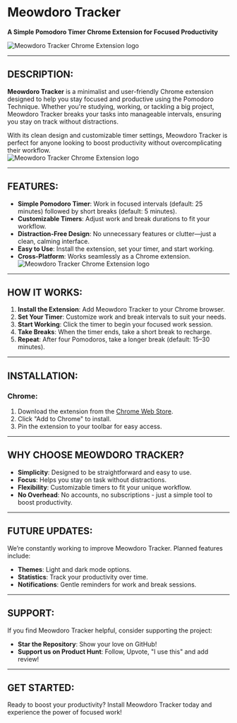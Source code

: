 # Meowdoro Tracker  
**A Simple Pomodoro Timer Chrome Extension for Focused Productivity** 

![Meowdoro Tracker Chrome Extension logo](https://imgur.com/a/WxVGITO)

---

## DESCRIPTION:  
**Meowdoro Tracker** is a minimalist and user-friendly Chrome extension designed to help you stay focused and productive using the Pomodoro Technique. Whether you're studying, working, or tackling a big project, Meowdoro Tracker breaks your tasks into manageable intervals, ensuring you stay on track without distractions.  

With its clean design and customizable timer settings, Meowdoro Tracker is perfect for anyone looking to boost productivity without overcomplicating their workflow.  
![Meowdoro Tracker Chrome Extension logo](https://imgur.com/Xq5rY1d)

---

## FEATURES:  
- **Simple Pomodoro Timer**: Work in focused intervals (default: 25 minutes) followed by short breaks (default: 5 minutes).  
- **Customizable Timers**: Adjust work and break durations to fit your workflow.  
- **Distraction-Free Design**: No unnecessary features or clutter—just a clean, calming interface.  
- **Easy to Use**: Install the extension, set your timer, and start working.  
- **Cross-Platform**: Works seamlessly as a Chrome extension.
![Meowdoro Tracker Chrome Extension logo](https://imgur.com/lu7K4VS)

---

## HOW IT WORKS:  
1. **Install the Extension**: Add Meowdoro Tracker to your Chrome browser.  
2. **Set Your Timer**: Customize work and break intervals to suit your needs.  
3. **Start Working**: Click the timer to begin your focused work session.  
4. **Take Breaks**: When the timer ends, take a short break to recharge.  
5. **Repeat**: After four Pomodoros, take a longer break (default: 15–30 minutes).  

---

## INSTALLATION:  
### **Chrome**:  
1. Download the extension from the [Chrome Web Store](https://chromewebstore.google.com/detail/meowdoro-tracker-pomodoro/gmmcoggmjnbbklphjcbnpfepmagelgkk).  
2. Click "Add to Chrome" to install.  
3. Pin the extension to your toolbar for easy access.  

---

## WHY CHOOSE MEOWDORO TRACKER?  
- **Simplicity**: Designed to be straightforward and easy to use.  
- **Focus**: Helps you stay on task without distractions.  
- **Flexibility**: Customizable timers to fit your unique workflow.  
- **No Overhead**: No accounts, no subscriptions - just a simple tool to boost productivity.  

---

## FUTURE UPDATES:  
We’re constantly working to improve Meowdoro Tracker. Planned features include:  
- **Themes**: Light and dark mode options.  
- **Statistics**: Track your productivity over time.  
- **Notifications**: Gentle reminders for work and break sessions.  

---

## SUPPORT:  
If you find Meowdoro Tracker helpful, consider supporting the project:  
- **Star the Repository**: Show your love on GitHub!
- **Support us on Product Hunt**: Follow, Upvote, "I use this" and add review!

---

## GET STARTED:  
Ready to boost your productivity? Install Meowdoro Tracker today and experience the power of focused work!  
